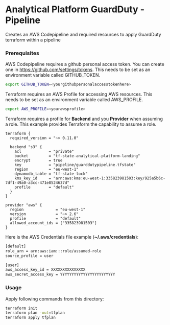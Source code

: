 # Analytical Platform GuardDuty - Pipeline

Creates an AWS Codepipeline and required resources to apply GuardDuty terraform within a pipeline

### Prerequisites

AWS Codepipeline requires a github personal access token. You can create one in https://github.com/settings/tokens. This needs to be set as an environment variable called GITHUB_TOKEN.

```bash
export GITHUB_TOKEN=<yourgithubpersonalaccesstokenhere>
```

Terraform requires an AWS Profile for accessing AWS resources. This needs to be set as an environment variable called AWS_PROFILE.

```bash
export AWS_PROFILE=<yourawsprofile>
```

Terraform requires a profile for **Backend** and you **Provider** when assuming a role. This example provides Terraform the capability to assume a role.

```hcl
terraform {
  required_version = "~> 0.11.0"

  backend "s3" {
    acl            = "private"
    bucket         = "tf-state-analytical-platform-landing"
    encrypt        = true
    key            = "pipeline/guarddutypipeline.tfstate"
    region         = "eu-west-1"
    dynamodb_table = "tf-state-lock"
    kms_key_id     = "arn:aws:kms:eu-west-1:335823981503:key/925a5b6c-7df1-49a0-a3cc-471e8524637d"
    profile        = "default"
  }
}

provider "aws" {
  region              = "eu-west-1"
  version             = "~> 2.6"
  profile             = "default"
  allowed_account_ids = ["335823981503"]
}
```

Here is the AWS Credentials file example  (**~/.aws/credentials**):

```bash
[default]
role_arn = arn:aws:iam:::role/assumed-role
source_profile = user

[user]
aws_access_key_id = XXXXXXXXXXXXXXX
aws_secret_access_key = YYYYYYYYYYYYYYYYYYYYYYYY
```

### Usage

Apply following commands from this directory:

```bash
terraform init
terraform plan -out=tfplan
terraform apply tfplan
```
